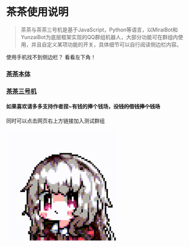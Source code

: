 # 茶茶使用说明

> 茶茶与茶茶三号机是基于JavaScript，Python等语言，以MiraiBot和YunzaiBot为底层框架实现的QQ群组机器人，大部分功能可在群组内使用，并且自定义某项功能的开关，具体细节可以自行阅读侧边栏内容。

使用手机找不到侧边栏？
看看左下角！


### [茶茶本体](one.md)

### [茶茶三号机](three.md)



#### 如果喜欢请多多支持作者捏~有钱的捧个钱场，~~没钱的借钱捧个钱场~~
同时可以点击网页右上方链接加入测试群组


<img src="img/3.gif" width = "300"  alt="效果图" align=center />
